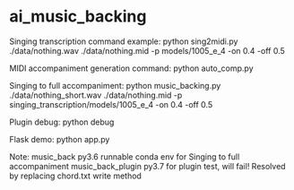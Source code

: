 # ai_music_backing

Singing transcription command example:
python sing2midi.py ./data/nothing.wav ./data/nothing.mid -p models/1005_e_4 -on 0.4 -off 0.5

MIDI accompaniment generation command:
python auto_comp.py

Singing to full accompaniment:
python music_backing.py ./data/nothing_short.wav ./data/nothing.mid -p singing_transcription/models/1005_e_4 -on 0.4 -off 0.5

Plugin debug:
python debug

Flask demo: python app.py

Note:
music_back py3.6 runnable conda env for Singing to full accompaniment
music_back_plugin py3.7 for plugin test, will fail! Resolved by replacing chord.txt write method
